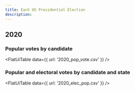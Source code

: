 ```yaml
---
title: Each US Presidential Election
description: 
---
```



## 2020

### Popular votes by candidate

<FlatUiTable
  data={{
    url: '2020_pop_vote.csv'
  }}
 />

### Popular and electoral votes by candidate and state

<FlatUiTable
  data={{
    url: '2020_elec_pop.csv'
  }}
 />
